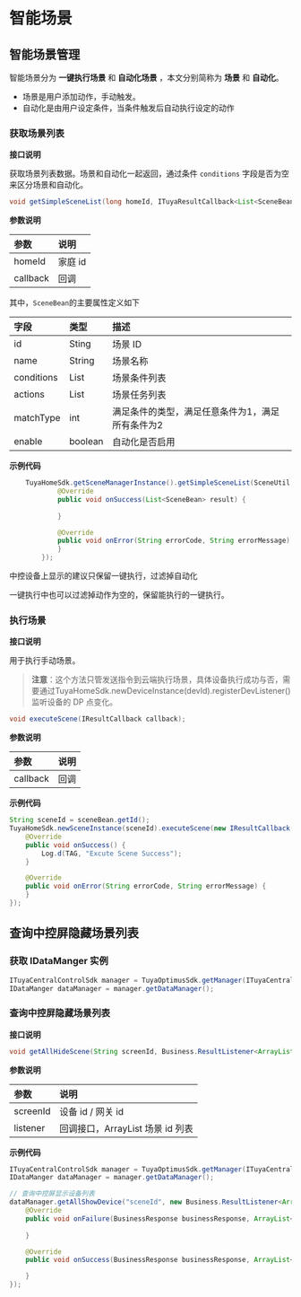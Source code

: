 # 智能场景

## 智能场景管理


智能场景分为 **一键执行场景** 和 **自动化场景** ，本文分别简称为 **场景** 和 **自动化**。

- 场景是用户添加动作，手动触发。
- 自动化是由用户设定条件，当条件触发后自动执行设定的动作

### 获取场景列表

**接口说明**

获取场景列表数据。场景和自动化一起返回，通过条件 `conditions` 字段是否为空来区分场景和自动化。

```java
void getSimpleSceneList(long homeId, ITuyaResultCallback<List<SceneBean>> callback)
```

**参数说明**

| 参数     | 说明    |
| :------- | :------ |
| homeId   | 家庭 id |
| callback | 回调    |

其中，`SceneBean`的主要属性定义如下

| 字段       | 类型                 | 描述                                             |
| :--------- | :------------------- | :----------------------------------------------- |
| id         | Sting                | 场景 ID                                          |
| name       | String               | 场景名称                                         |
| conditions | List<SceneCondition> | 场景条件列表                                     |
| actions    | List<SceneTask>      | 场景任务列表                                     |
| matchType  | int                  | 满足条件的类型，满足任意条件为1，满足所有条件为2 |
| enable     | boolean              | 自动化是否启用                                   |

**示例代码**

```java
	TuyaHomeSdk.getSceneManagerInstance().getSimpleSceneList(SceneUtil.getHomeId(), new ITuyaResultCallback<List<SceneBean>>() {
			@Override
			public void onSuccess(List<SceneBean> result) {
				
			}

			@Override
			public void onError(String errorCode, String errorMessage) {
			}
		});
```

中控设备上显示的建议只保留一键执行，过滤掉自动化

一键执行中也可以过滤掉动作为空的，保留能执行的一键执行。

### 执行场景

**接口说明**

用于执行手动场景。

> **注意**：这个方法只管发送指令到云端执行场景，具体设备执行成功与否，需要通过TuyaHomeSdk.newDeviceInstance(devId).registerDevListener() 监听设备的 DP 点变化。

```java
void executeScene(IResultCallback callback);
```

**参数说明**

| 参数     | 说明 |
| :------- | :--- |
| callback | 回调 |

**示例代码**

```java
String sceneId = sceneBean.getId();
TuyaHomeSdk.newSceneInstance(sceneId).executeScene(new IResultCallback() {
	@Override
	public void onSuccess() {
		Log.d(TAG, "Excute Scene Success");
	}

	@Override
	public void onError(String errorCode, String errorMessage) {
	}
});
```

## 查询中控屏隐藏场景列表

### 获取 IDataManger 实例

```java
ITuyaCentralControlSdk manager = TuyaOptimusSdk.getManager(ITuyaCentralControlSdk.class);
IDataManger dataManager = manager.getDataManager();
```

### 查询中控屏隐藏场景列表

**接口说明**

```java
void getAllHideScene(String screenId, Business.ResultListener<ArrayList<String>> listener);
```

**参数说明**

| 参数     | 说明                                     |
| :------- | :--------------------------------------- |
| screenId | 设备 id / 网关 id                        |
| listener | 回调接口，ArrayList<String> 场景 id 列表 |

**示例代码**

```java
ITuyaCentralControlSdk manager = TuyaOptimusSdk.getManager(ITuyaCentralControlSdk.class);
IDataManger dataManager = manager.getDataManager();

// 查询中控屏显示设备列表
dataManager.getAllShowDevice("sceneId", new Business.ResultListener<ArrayList<String>>() {
    @Override
    public void onFailure(BusinessResponse businessResponse, ArrayList<String> strings, String s) {
                
    }

    @Override
    public void onSuccess(BusinessResponse businessResponse, ArrayList<String> strings, String s) {

    }
});
```


